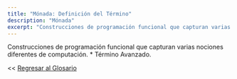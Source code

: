 ```yaml
---
title: "Mónada: Definición del Término"
description: "Mónada"
excerpt: "Construcciones de programación funcional que capturan varias nociones diferentes de computación. * Término Avanzado."
---
```


Construcciones de programación funcional que capturan varias nociones diferentes de computación. * Término Avanzado.

<< [Regresar al Glosario](https://ciberninjas.com/glosario/ "Regresar a la Página Principal del Glosario")